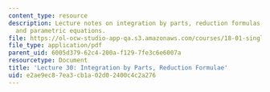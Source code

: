 ```yaml
---
content_type: resource
description: Lecture notes on integration by parts, reduction formulas, arc length,
  and parametric equations.
file: https://ol-ocw-studio-app-qa.s3.amazonaws.com/courses/18-01-single-variable-calculus-fall-2006/e2ae9ec87ea3cb1a02d02400c4c2a276_lec30.pdf
file_type: application/pdf
parent_uid: 6005d379-62c4-200a-f129-7fe3c6e6007a
resourcetype: Document
title: 'Lecture 30: Integration by Parts, Reduction Formulae'
uid: e2ae9ec8-7ea3-cb1a-02d0-2400c4c2a276
---
```

